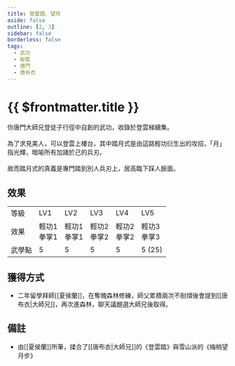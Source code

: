 ```yaml
---
title: 登雲踏．望月
aside: false
outline: [2, 3]
sidebar: false
borderless: false
tags:
  - 武功
  - 秘笈
  - 唐門
  - 唐布衣
---
```


# {{ $frontmatter.title }}

<BookItemIcon :size="`medium`" :needLink="false" :no="6008"></BookItemIcon>

你唐門大師兄登徒子行徑中自創的武功，收錄於登雲梯續集。
<br><br>
為了求見美人，可以登雲上樓台，其中踏月式是由這路輕功衍生出的攻招，「月」指光輝，暗喻所有加諸於己的兵刃。
<br><br>
故而踏月式的真義是專門踏到別人兵刃上，居高臨下踩人臉面。
<br clear="all" />

## 效果

<table>
    <tr>
        <td>等級</td>
        <td>LV1</td>
        <td>LV2</td>
        <td>LV3</td>
        <td>LV4</td>
        <td>LV5</td>
    </tr>
    <tr>
        <td>效果</td>
        <td>輕功1<br>拳掌1</td>
        <td>輕功1<br>拳掌1</td>
        <td>輕功2<br>拳掌2</td>
        <td>輕功2<br>拳掌2</td>
        <td>輕功3<br>拳掌3</td>
    </tr>
    <tr>
        <td>武學點</td>
        <td>5</td>
        <td>5</td>
        <td>5</td>
        <td>5</td>
        <td>5 (25)</td>
    </tr>
</table>

## 獲得方式

- 二年留學拜師[[夏侯蘭]]，在奪魄森林修練，師父累積兩次不耐煩後會提到[[唐布衣|大師兄]]，再次進森林，聊天議題選大師兄後取得。

## 備註

- 由[[夏侯蘭]]所筆，揉合了[[唐布衣|大師兄]]的《登雲踏》與雪山派的《梅梢望月步》

